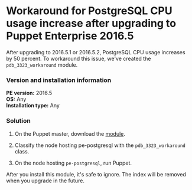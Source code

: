 # Workaround for PostgreSQL CPU usage increase after upgrading to Puppet Enterprise 2016.5
<p>After upgrading to 2016.5.1 or 2016.5.2, PostgreSQL CPU usage increases by 50 percent. To workaround this issue, we've created the <code>pdb_3323_workaround</code> module.</p>
<h3 id="version-and-installation-information">Version and installation information</h3>
<p><strong>PE version:</strong> 2016.5<br><strong>OS:</strong> Any<br><strong>Installation type:</strong> Any</p>
<h3 id="solution">Solution</h3>
<ol style="list-style-type: decimal;">
<li>
<p>On the Puppet master, download the <a href="https://forge.puppet.com/modules/puppetlabs/pdb_3323_workaround">module</a>.</p>
</li>
<li>
<p>Classify the node hosting pe-postgresql with the <code>pdb_3323_workaround</code> class.</p>
</li>
<li>
<p>On the node hosting <code>pe-postgresql</code>, run Puppet.</p>
</li>
</ol>
<p>After you install this module, it's safe to ignore. The index will be removed when you upgrade in the future.</p>
